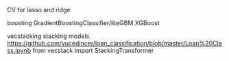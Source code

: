 CV for lasso and ridge

boosting GradientBoostingClassifier/liteGBM XGBoost

vecstacking stacking models
https://github.com/yucedincer/loan_classification/blob/master/Loan%20Class.ipynb
from vecstack import StackingTransformer
